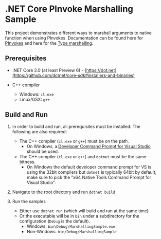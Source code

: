 .NET Core PInvoke Marshalling Sample
================

This project demonstrates different ways to marshall arguments to native function when using PInvokes. Documentation can be found here for [PInvokes](https://docs.microsoft.com/en-us/dotnet/standard/native-interop/pinvoke) and here for the [Type marshalling](https://docs.microsoft.com/en-us/dotnet/standard/native-interop/type-marshaling).

Prerequisites
------------

* .NET Core 3.0 (at least Preview 6) - [https://dot.net](https://github.com/dotnet/core-sdk#installers-and-binaries)

* C++ compiler
  * Windows: `cl.exe`
  * Linux/OSX: `g++`

Build and Run
-------------

1) In order to build and run, all prerequisites must be installed. The following are also required:

    * The C++ compiler (`cl.exe` or `g++`) must be on the path.
      * On Windows, a [Developer Command Prompt for Visual Studio](https://docs.microsoft.com/cpp/build/building-on-the-command-line#developer_command_prompt_shortcuts) should be used.
    * The C++ compiler (`cl.exe` or `g++`) and `dotnet` must be the same bitness.
      * On Windows the default developer command prompt for VS is using the 32bit compilers but `dotnet` is typically 64bit by default, make sure to pick the "x64 Native Tools Command Prompt for Visual Studio".

1) Navigate to the root directory and run `dotnet build`

1) Run the samples

    * Either use `dotnet run` (which will build and run at the same time)
    * Or the executable will be in `bin` under a subdirectory for the configuration (`Debug` is the default).
        * Windows: `bin\Debug\MarshallingSample.exe`
        * Non-Windows: `bin/Debug/MarshallingSample`

